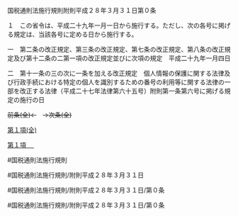 国税通則法施行規則附則平成２８年３月３１日第０条

１　この省令は、平成二十九年一月一日から施行する。ただし、次の各号に掲げる規定は、当該各号に定める日から施行する。

一　第二条の改正規定、第三条の改正規定、第七条の改正規定、第八条の改正規定及び第十二条の二第一項の改正規定並びに次項の規定　平成二十九年一月四日

二　第十一条の三の次に一条を加える改正規定　個人情報の保護に関する法律及び行政手続における特定の個人を識別するための番号の利用等に関する法律の一部を改正する法律（平成二十七年法律第六十五号）附則第一条第六号に掲げる規定の施行の日

~~前条(全)←~~　~~→次条(全)~~

[第１項(全)](国税通則法施行規則附則平成２８年３月３１日第０条第１項_.md)  

[第１項 　 ](国税通則法施行規則附則平成２８年３月３１日第０条第１項.md)  

#国税通則法施行規則

#国税通則法施行規則/附則平成２８年３月３１日

#国税通則法施行規則/附則平成２８年３月３１日/第０条

#国税通則法施行規則/附則平成２８年３月３１日/第０条

